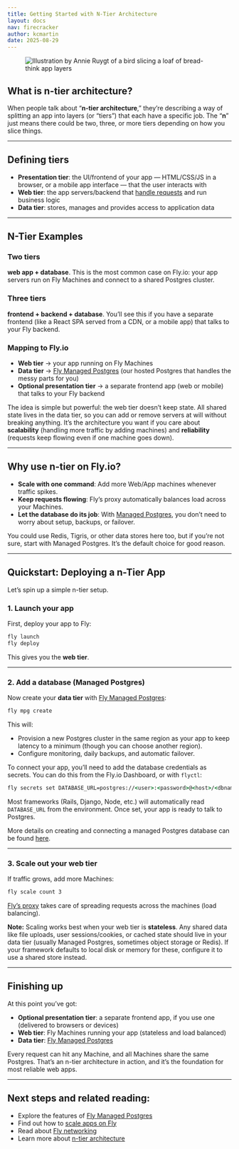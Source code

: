 ```yaml
---
title: Getting Started with N-Tier Architecture
layout: docs
nav: firecracker
author: kcmartin
date: 2025-08-29
---
```


<figure>
  <img src="/static/images/get-started-n-tier.png" alt="Illustration by Annie Ruygt of a bird slicing a loaf of bread-think app layers" class="w-full max-w-lg mx-auto">
</figure>

## What is n-tier architecture?

When people talk about “**n-tier architecture**,” they’re describing a way of splitting an app into layers (or “tiers”) that each have a specific job. The “**n**” just means there could be two, three, or more tiers depending on how you slice things.

---

## Defining tiers

- **Presentation tier**: the UI/frontend of your app — HTML/CSS/JS in a browser, or a mobile app interface — that the user interacts with
- **Web tier**: the app servers/backend that [handle requests](/docs/networking/dynamic-request-routing/) and run business logic
- **Data tier**: stores, manages and provides access to application data

---

## N-Tier Examples 

### Two tiers 

**web app + database**. This is the most common case on Fly.io: your app servers run on Fly Machines and connect to a shared Postgres cluster.

### Three tiers

**frontend + backend + database**. You’ll see this if you have a separate frontend (like a React SPA served from a CDN, or a mobile app) that talks to your Fly backend.

### Mapping to Fly.io

- **Web tier** → your app running on Fly Machines
- **Data tier** → [Fly Managed Postgres](/docs/mpg/) (our hosted Postgres that handles the messy parts for you)
- **Optional presentation tier** → a separate frontend app (web or mobile) that talks to your Fly backend

The idea is simple but powerful: the web tier doesn’t keep state. All shared state lives in the data tier, so you can add or remove servers at will without breaking anything. It’s the architecture you want if you care about **scalability** (handling more traffic by adding machines) and **reliability** (requests keep flowing even if one machine goes down).

---

## Why use n-tier on Fly.io?

- **Scale with one command**: Add more Web/App machines whenever traffic spikes.
- **Keep requests flowing**: Fly’s proxy automatically balances load across your Machines.
- **Let the database do its job**: With [Managed Postgres](/docs/mpg/), you don’t need to worry about setup, backups, or failover.

You could use Redis, Tigris, or other data stores here too, but if you’re not sure, start with Managed Postgres. It’s the default choice for good reason.

---

## Quickstart: Deploying a n-Tier App

Let’s spin up a simple n-tier setup.

### 1. Launch your app

First, deploy your app to Fly:

```bash
fly launch
fly deploy
```

This gives you the **web tier**.

---

### 2. Add a database (Managed Postgres)

Now create your **data tier** with [Fly Managed Postgres](/docs/mpg/):

```cmd
fly mpg create
```

This will:

- Provision a new Postgres cluster in the same region as your app to keep latency to a minimum (though you can choose another region).
- Configure monitoring, daily backups, and automatic failover.

To connect your app, you’ll need to add the database credentials as secrets. You can do this from the Fly.io Dashboard, or with `flyctl`:

```cmd
fly secrets set DATABASE_URL=postgres://<user>:<password>@<host>/<dbname>
```

Most frameworks (Rails, Django, Node, etc.) will automatically read `DATABASE_URL` from the environment. Once set, your app is ready to talk to Postgres.

More details on creating and connecting a managed Postgres database can be found [here](/docs/mpg/create-and-connect/).

---

### 3. Scale out your web tier

If traffic grows, add more Machines:

```cmd
fly scale count 3
```

[Fly’s proxy](/docs/reference/fly-proxy/) takes care of spreading requests across the machines (load balancing).

**Note:** Scaling works best when your web tier is **stateless**. Any shared data like file uploads, user sessions/cookies, or cached state should live in your data tier (usually Managed Postgres, sometimes object storage or Redis). If your framework defaults to local disk or memory for these, configure it to use a shared store instead.

---

## Finishing up

At this point you’ve got:

- **Optional presentation tier**: a separate frontend app, if you use one (delivered to browsers or devices)
- **Web tier**: Fly Machines running your app (stateless and load balanced)
- **Data tier**: [Fly Managed Postgres](/docs/mpg/)

Every request can hit any Machine, and all Machines share the same Postgres. That’s an n-tier architecture in action, and it’s the foundation for most reliable web apps.

---

## Next steps and related reading:

- Explore the features of [Fly Managed Postgres](/docs/mpg/) 
- Find out how to [scale apps on Fly](/docs/launch/scale-count/)
- Read about [Fly networking](/docs/networking/) 
- Learn more about [n-tier architecture](https://en.wikipedia.org/wiki/Multitier_architecture#Three-tier_architecture)
